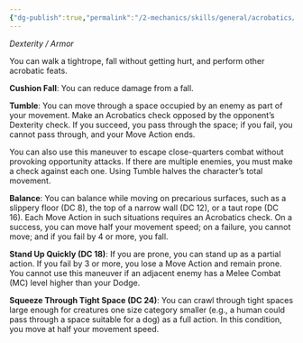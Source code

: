 ```yaml
---
{"dg-publish":true,"permalink":"/2-mechanics/skills/general/acrobatics/"}
---
```


*Dexterity / Armor*

You can walk a tightrope, fall without getting hurt, and perform other acrobatic feats.

**Cushion Fall**: You can reduce damage from a fall.

**Tumble**: You can move through a space occupied by an enemy as part of your movement. Make an Acrobatics check opposed by the opponent’s Dexterity check. If you succeed, you pass through the space; if you fail, you cannot pass through, and your Move Action ends.

You can also use this maneuver to escape close-quarters combat without provoking opportunity attacks. If there are multiple enemies, you must make a check against each one. Using Tumble halves the character’s total movement.

**Balance**: You can balance while moving on precarious surfaces, such as a slippery floor (DC 8), the top of a narrow wall (DC 12), or a taut rope (DC 16). Each Move Action in such situations requires an Acrobatics check. On a success, you can move half your movement speed; on a failure, you cannot move; and if you fail by 4 or more, you fall.

**Stand Up Quickly (DC 18)**: If you are prone, you can stand up as a partial action. If you fail by 3 or more, you lose a Move Action and remain prone. You cannot use this maneuver if an adjacent enemy has a Melee Combat (MC) level higher than your Dodge.

**Squeeze Through Tight Space (DC 24)**: You can crawl through tight spaces large enough for creatures one size category smaller (e.g., a human could pass through a space suitable for a dog) as a full action. In this condition, you move at half your movement speed.